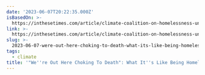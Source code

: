 ```yaml
---
date: '2023-06-07T20:22:35.000Z'
isBasedOn: >-
  https://inthesetimes.com/article/climate-coalition-on-homelessness-unhoused-street-medic-fires-san-francisco-california
link: >-
  https://inthesetimes.com/article/climate-coalition-on-homelessness-unhoused-street-medic-fires-san-francisco-california
slug: >-
  2023-06-07-were-out-here-choking-to-death-what-its-like-being-homeless-on-the-fro
tags:
  - climate
title: '"We''re Out Here Choking To Death": What It''s Like Being Homeless on the Fro'
---
```


